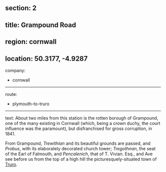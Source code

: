 section: 2
----
title: Grampound Road
----
region: cornwall
----
location: 50.3177, -4.9287
----
company:
- cornwall
----
route:
- plymouth-to-truro
----
text: About two miles from this station is the rotten borough of Grampound, one of the many existing in Cornwall (which, being a crown duchy, the court influence was the paramount), but disfranchised for gross corruption, in 1841.

From Grampound, *Trewithian* and its beautiful grounds are passed, and *Probus*, with its elaborately decorated church tower; *Tregothnan*, the seat of the Earl of Falmouth, and *Pencalenich*, that of T. Vivian. Esq., and Ave see before us from the top of a high hill the picturesquely-situated town of [Truro](/stations/truro).
